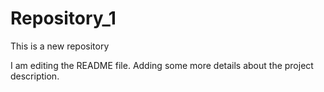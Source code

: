 # Repository_1
This is a new repository 


I am editing the README file. Adding some more details about the project description.

